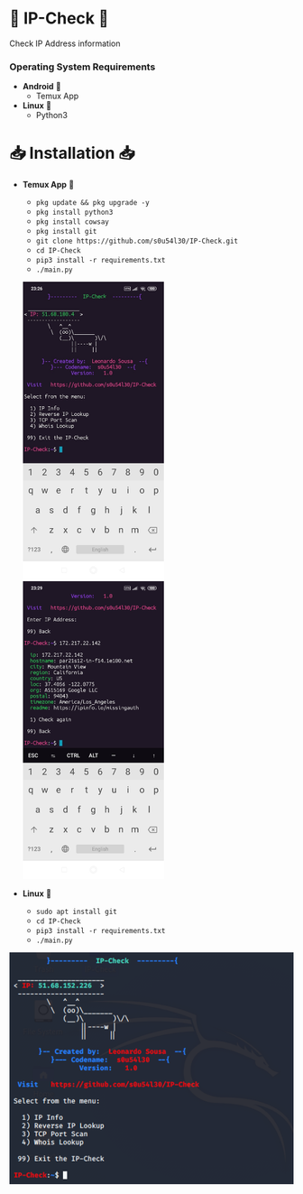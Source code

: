 # :large_blue_diamond: IP-Check :large_blue_diamond:

Check IP Address information

### Operating System Requirements

* **Android** :iphone:
	* Temux App
* **Linux**  :penguin:
  * Python3

# :inbox_tray:  Installation :inbox_tray:

* **Temux App** :iphone:
  * `pkg update && pkg upgrade -y`
  * `pkg install python3`
  * `pkg install cowsay`
  * `pkg install git`
  * `git clone https://github.com/s0u54l30/IP-Check.git`
  * `cd IP-Check`
  * `pip3 install -r requirements.txt`
  * `./main.py`

  <img src="img/termux1.jpg" width="250" />   <img src="img/temux2.jpg" width="250" />

* **Linux** :penguin:
  * `sudo apt install git`
  * `cd IP-Check`
  * `pip3 install -r requirements.txt`
  * `./main.py`

<img src="img/linux.png" />
